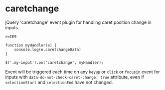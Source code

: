 caretchange
===========

jQuery 'caretchange' event plugin for handling caret position change in inputs.

``>=IE9``

```
function myHandler(e) {
	console.log(e.caretchangeData)
}

$('.my-input').on('caretchange', myHandler);
```

Event will be triggered each time on any ```keyup``` or ```click``` or ```focusin``` event for inputs with ```data-do-not-check-caret-change: true``` attribute, even if ```selectionStart``` and ```selectionEnd``` have not changed.


